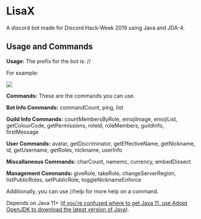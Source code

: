 # LisaX

A discord bot made for Discord Hack-Week 2019 using Java and JDA-4. 

## Usage and Commands

**Usage:** The prefix for the bot is: //

For example: 

![](https://cdn.discordapp.com/attachments/593145378086584321/594237673171058718/ok.gif)

**Commands:** These are the commands you can use.

__Bot Info Commands:__
commandCount, ping, list

__Guild Info Commands:__
countMembersByRole, emojiImage, emojiList, getColourCode, getPermissions, roleId, roleMembers, guildInfo, firstMessage

__User Commands:__
avatar, getDiscriminator, getEffectiveName, getNickname, id, getUsername, getRoles, nickname, userInfo

__Miscallaneous Commands:__
charCount, namemc, currency, embedDissect

__Management Commands:__
giveRole, takeRole, changeServerRegion, listPublicRoles, setPublicRole, toggleNicknameEnforce

Additionally, you can use //help <command> for more help on a command.

Depends on Java 11+ ([if you're confused where to get Java 11, use Adopt OpenJDK to download the latest version of Java](https://adoptopenjdk.net/)).
